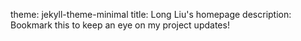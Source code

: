theme: jekyll-theme-minimal
title: Long Liu's homepage
description: Bookmark this to keep an eye on my project updates!
